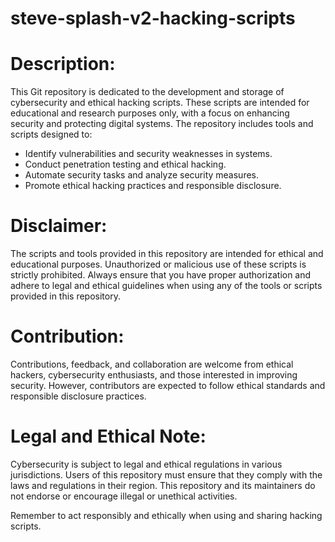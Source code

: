 # steve-splash-v2-hacking-scripts

# Description:
This Git repository is dedicated to the development and storage of cybersecurity and ethical hacking scripts. These scripts are intended for educational and research purposes only, with a focus on enhancing security and protecting digital systems. The repository includes tools and scripts designed to:

- Identify vulnerabilities and security weaknesses in systems.
- Conduct penetration testing and ethical hacking.
- Automate security tasks and analyze security measures.
- Promote ethical hacking practices and responsible disclosure.

# Disclaimer:
The scripts and tools provided in this repository are intended for ethical and educational purposes. Unauthorized or malicious use of these scripts is strictly prohibited. Always ensure that you have proper authorization and adhere to legal and ethical guidelines when using any of the tools or scripts provided in this repository.

# Contribution:
Contributions, feedback, and collaboration are welcome from ethical hackers, cybersecurity enthusiasts, and those interested in improving security. However, contributors are expected to follow ethical standards and responsible disclosure practices.

# Legal and Ethical Note:
Cybersecurity is subject to legal and ethical regulations in various jurisdictions. Users of this repository must ensure that they comply with the laws and regulations in their region. This repository and its maintainers do not endorse or encourage illegal or unethical activities.

Remember to act responsibly and ethically when using and sharing hacking scripts.
